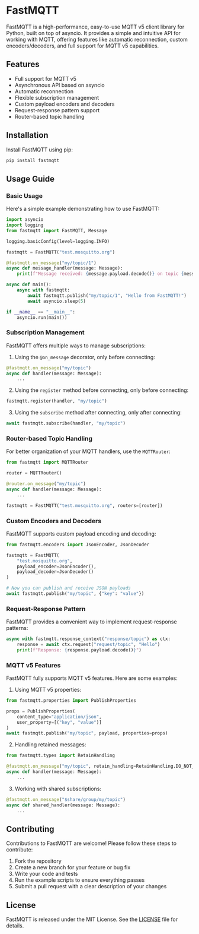 # FastMQTT

FastMQTT is a high-performance, easy-to-use MQTT v5 client library for Python, built on top of asyncio. It provides a simple and intuitive API for working with MQTT, offering features like automatic reconnection, custom encoders/decoders, and full support for MQTT v5 capabilities.

## Features

- Full support for MQTT v5
- Asynchronous API based on asyncio
- Automatic reconnection
- Flexible subscription management
- Custom payload encoders and decoders
- Request-response pattern support
- Router-based topic handling

## Installation

Install FastMQTT using pip:

```bash
pip install fastmqtt
```

## Usage Guide

### Basic Usage

Here's a simple example demonstrating how to use FastMQTT:

```python
import asyncio
import logging
from fastmqtt import FastMQTT, Message

logging.basicConfig(level=logging.INFO)

fastmqtt = FastMQTT("test.mosquitto.org")

@fastmqtt.on_message("my/topic/1")
async def message_handler(message: Message):
    print(f"Message received: {message.payload.decode()} on topic {message.topic}")

async def main():
    async with fastmqtt:
        await fastmqtt.publish("my/topic/1", "Hello from FastMQTT!")
        await asyncio.sleep(5)

if __name__ == "__main__":
    asyncio.run(main())
```

### Subscription Management

FastMQTT offers multiple ways to manage subscriptions:

1. Using the `@on_message` decorator, only before connecting:

```python
@fastmqtt.on_message("my/topic")
async def handler(message: Message):
    ...
```

2. Using the `register` method before connecting, only before connecting:

```python
fastmqtt.register(handler, "my/topic")
```

3. Using the `subscribe` method after connecting, only after connecting:

```python
await fastmqtt.subscribe(handler, "my/topic")
```

### Router-based Topic Handling

For better organization of your MQTT handlers, use the `MQTTRouter`:

```python
from fastmqtt import MQTTRouter

router = MQTTRouter()

@router.on_message("my/topic")
async def handler(message: Message):
    ...

fastmqtt = FastMQTT("test.mosquitto.org", routers=[router])
```

### Custom Encoders and Decoders

FastMQTT supports custom payload encoding and decoding:

```python
from fastmqtt.encoders import JsonEncoder, JsonDecoder

fastmqtt = FastMQTT(
    "test.mosquitto.org",
    payload_encoder=JsonEncoder(),
    payload_decoder=JsonDecoder()
)

# Now you can publish and receive JSON payloads
await fastmqtt.publish("my/topic", {"key": "value"})
```

### Request-Response Pattern

FastMQTT provides a convenient way to implement request-response patterns:

```python
async with fastmqtt.response_context("response/topic") as ctx:
    response = await ctx.request("request/topic", "Hello")
    print(f"Response: {response.payload.decode()}")
```

### MQTT v5 Features

FastMQTT fully supports MQTT v5 features. Here are some examples:

1. Using MQTT v5 properties:

```python
from fastmqtt.properties import PublishProperties

props = PublishProperties(
    content_type="application/json",
    user_property=[("key", "value")]
)
await fastmqtt.publish("my/topic", payload, properties=props)
```

2. Handling retained messages:

```python
from fastmqtt.types import RetainHandling

@fastmqtt.on_message("my/topic", retain_handling=RetainHandling.DO_NOT_SEND)
async def handler(message: Message):
    ...
```

3. Working with shared subscriptions:

```python
@fastmqtt.on_message("$share/group/my/topic")
async def shared_handler(message: Message):
    ...
```


## Contributing

Contributions to FastMQTT are welcome! Please follow these steps to contribute:

1. Fork the repository
2. Create a new branch for your feature or bug fix
3. Write your code and tests
4. Run the example scripts to ensure everything passes
5. Submit a pull request with a clear description of your changes


## License

FastMQTT is released under the MIT License. See the [LICENSE](LICENSE) file for details.